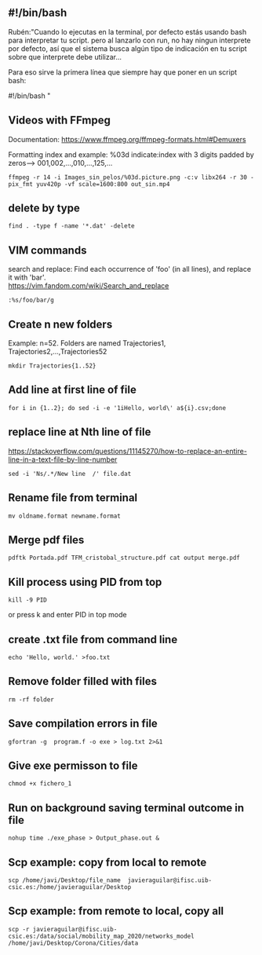 ## #!/bin/bash  

Rubén:"Cuando lo ejecutas en la terminal, por defecto estás usando bash para interpretar tu script. pero al lanzarlo con run, no hay ningun interprete por defecto, así que el sistema busca algún tipo de indicación en tu script sobre que interprete debe utilizar...  

Para eso sirve la primera línea que siempre hay que poner en un script bash:  

#!/bin/bash  "

## Videos with FFmpeg  

Documentation: https://www.ffmpeg.org/ffmpeg-formats.html#Demuxers  

Formatting index and example:
%03d indicate:index with 3 digits padded by zeros--> 001,002,...,010,...,125,...
```
ffmpeg -r 14 -i Images_sin_pelos/%03d.picture.png -c:v libx264 -r 30 -pix_fmt yuv420p -vf scale=1600:800 out_sin.mp4

```
## delete by type
```
find . -type f -name '*.dat' -delete
```
## VIM commands
search and replace: Find each occurrence of 'foo' (in all lines), and replace it with 'bar'.  
https://vim.fandom.com/wiki/Search_and_replace
```
:%s/foo/bar/g
```
## Create n new folders
Example: n=52. Folders are named Trajectories1, Trajectories2,...,Trajectories52
```
mkdir Trajectories{1..52}
```
## Add line at first line of file
```
for i in {1..2}; do sed -i -e '1iHello, world\' a${i}.csv;done
```
## replace line at Nth line of file
https://stackoverflow.com/questions/11145270/how-to-replace-an-entire-line-in-a-text-file-by-line-number
```
sed -i 'Ns/.*/New line  /' file.dat
```
## Rename file from terminal

```
mv oldname.format newname.format
```

## Merge pdf files
```
pdftk Portada.pdf TFM_cristobal_structure.pdf cat output merge.pdf

```

## Kill process using PID from top

```
kill -9 PID

```
or press k and enter PID in top mode

## create .txt file from command line
```
echo 'Hello, world.' >foo.txt

```

## Remove folder filled with files

```
rm -rf folder

```

## Save compilation errors in file

```
gfortran -g  program.f -o exe > log.txt 2>&1

```

## Give exe permisson to file

```
chmod +x fichero_1 

```

## Run on background saving terminal outcome in file

```
nohup time ./exe_phase > Output_phase.out &

```

## Scp example: copy from local to remote

```
scp /home/javi/Desktop/file_name  javieraguilar@ifisc.uib-csic.es:/home/javieraguilar/Desktop 

```
## Scp example: from remote to local, copy all
```
scp -r javieraguilar@ifisc.uib-csic.es:/data/social/mobility_map_2020/networks_model /home/javi/Desktop/Corona/Cities/data
```
